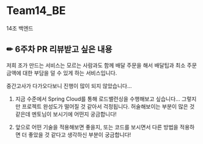 # Team14_BE
14조 백엔드

✏ 6주차 PR 리뷰받고 싶은 내용
---
저희 조가 만드는 서비스는 모르는 사람과도 함께 배달 주문을 해서 배달팁과 최소 주문 금액에 대한 부담을 덜 수 있게 하는 서비스입니다.

중간고사가 다가오다보니 진행이 많이 되지 않았습니다...

1. 지금 수준에서 Spring Cloud를 통해 로드밸런싱을 수행해보고 싶습니다... 그렇지만 프로젝트 완성도가 떨어질 것 같아서 걱정됩니다. 허술해보이는 부분이 많은 것 같은데 멘토님이 보시기에 어떤지 궁금합니다!

2. 앞으로 어떤 기술을 적용해보면 좋을지, 또는 코드를 보시면서 다른 방법을 적용하면 더 좋았을 것 같다고 생각하신 부분이 궁금합니다! 
